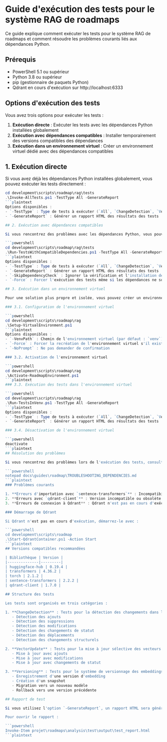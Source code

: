# Guide d'exécution des tests pour le système RAG de roadmaps

Ce guide explique comment exécuter les tests pour le système RAG de roadmaps et comment résoudre les problèmes courants liés aux dépendances Python.

## Prérequis

- PowerShell 5.1 ou supérieur
- Python 3.8 ou supérieur
- pip (gestionnaire de paquets Python)
- Qdrant en cours d'exécution sur http://localhost:6333

## Options d'exécution des tests

Vous avez trois options pour exécuter les tests :

1. **Exécution directe** : Exécuter les tests avec les dépendances Python installées globalement
2. **Exécution avec dépendances compatibles** : Installer temporairement des versions compatibles des dépendances
3. **Exécution dans un environnement virtuel** : Créer un environnement virtuel dédié avec des dépendances compatibles

## 1. Exécution directe

Si vous avez déjà les dépendances Python installées globalement, vous pouvez exécuter les tests directement :

```powershell
cd development\scripts\roadmap\rag\tests
.\Invoke-AllTests.ps1 -TestType All -GenerateReport
```plaintext
Options disponibles :
- `-TestType` : Type de tests à exécuter (`All`, `ChangeDetection`, `VectorUpdate`, `Versioning`)
- `-GenerateReport` : Générer un rapport HTML des résultats des tests

## 2. Exécution avec dépendances compatibles

Si vous rencontrez des problèmes avec les dépendances Python, vous pouvez utiliser le script `Run-TestsWithCompatibleDependencies.ps1` qui installera temporairement des versions compatibles des dépendances :

```powershell
cd development\scripts\roadmap\rag\tests
.\Run-TestsWithCompatibleDependencies.ps1 -TestType All -GenerateReport
```plaintext
Options disponibles :
- `-TestType` : Type de tests à exécuter (`All`, `ChangeDetection`, `VectorUpdate`, `Versioning`)
- `-GenerateReport` : Générer un rapport HTML des résultats des tests
- `-SkipDependencyCheck` : Ignorer la vérification et l'installation des dépendances
- `-Force` : Forcer l'exécution des tests même si les dépendances ne sont pas correctement installées

## 3. Exécution dans un environnement virtuel

Pour une solution plus propre et isolée, vous pouvez créer un environnement virtuel dédié avec des dépendances compatibles :

### 3.1. Configuration de l'environnement virtuel

```powershell
cd development\scripts\roadmap\rag
.\Setup-VirtualEnvironment.ps1
```plaintext
Options disponibles :
- `-VenvPath` : Chemin de l'environnement virtuel (par défaut : `venv`)
- `-Force` : Forcer la recréation de l'environnement virtuel s'il existe déjà
- `-NoPrompt` : Ne pas demander de confirmation

### 3.2. Activation de l'environnement virtuel

```powershell
cd development\scripts\roadmap\rag
.\Activate-RoadmapEnvironment.ps1
```plaintext
### 3.3. Exécution des tests dans l'environnement virtuel

```powershell
cd development\scripts\roadmap\rag
.\Run-TestsInVenv.ps1 -TestType All -GenerateReport
```plaintext
Options disponibles :
- `-TestType` : Type de tests à exécuter (`All`, `ChangeDetection`, `VectorUpdate`, `Versioning`)
- `-GenerateReport` : Générer un rapport HTML des résultats des tests

### 3.4. Désactivation de l'environnement virtuel

```powershell
deactivate
```plaintext
## Résolution des problèmes

Si vous rencontrez des problèmes lors de l'exécution des tests, consultez le guide de dépannage :

```powershell
notepad docs\guides\roadmap\TROUBLESHOOTING_DEPENDENCIES.md
```plaintext
### Problèmes courants

1. **Erreurs d'importation avec `sentence-transformers`** : Incompatibilité entre les versions de `sentence-transformers`, `huggingface-hub` et `transformers`.
2. **Erreurs avec `qdrant-client`** : Version incompatible ou obsolète de `qdrant-client`.
3. **Erreurs de connexion à Qdrant** : Qdrant n'est pas en cours d'exécution ou n'est pas accessible.

### Démarrage de Qdrant

Si Qdrant n'est pas en cours d'exécution, démarrez-le avec :

```powershell
cd development\scripts\roadmap
.\Start-QdrantContainer.ps1 -Action Start
```plaintext
## Versions compatibles recommandées

| Bibliothèque | Version |
|--------------|---------|
| huggingface-hub | 0.19.4 |
| transformers | 4.36.2 |
| torch | 2.1.2 |
| sentence-transformers | 2.2.2 |
| qdrant-client | 1.7.0 |

## Structure des tests

Les tests sont organisés en trois catégories :

1. **ChangeDetection** : Tests pour la détection des changements dans les roadmaps
   - Détection des ajouts
   - Détection des suppressions
   - Détection des modifications
   - Détection des changements de statut
   - Détection des déplacements
   - Détection des changements structurels

2. **VectorUpdate** : Tests pour la mise à jour sélective des vecteurs
   - Mise à jour avec ajouts
   - Mise à jour avec modifications
   - Mise à jour avec changements de statut

3. **Versioning** : Tests pour le système de versionnage des embeddings
   - Enregistrement d'une version d'embedding
   - Création d'un snapshot
   - Migration vers un nouveau modèle
   - Rollback vers une version précédente

## Rapport de test

Si vous utilisez l'option `-GenerateReport`, un rapport HTML sera généré dans le répertoire `projet\roadmaps\analysis\test\output`. Ce rapport contient un résumé des résultats des tests et des détails sur chaque test exécuté.

Pour ouvrir le rapport :

```powershell
Invoke-Item projet\roadmaps\analysis\test\output\test_report.html
```plaintext